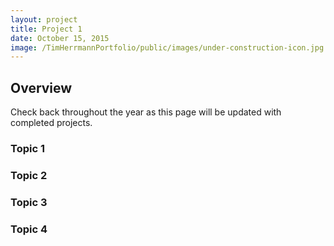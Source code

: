 ```yaml
---
layout: project
title: Project 1
date: October 15, 2015
image: /TimHerrmannPortfolio/public/images/under-construction-icon.jpg
---
```


## Overview
Check back throughout the year as this page will be updated with completed projects.

### Topic 1


### Topic 2


### Topic 3


### Topic 4
